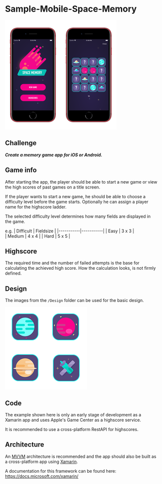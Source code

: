 # Sample-Mobile-Space-Memory

![GamePreview](Design/PreviewNew.png)

## Challenge

***Create a memory game app for iOS or Android.***

## Game info

After starting the app, the player should be able to start a new game or view the high scores of past games on a title screen.

If the player wants to start a new game, he should be able to choose a difficulty level before the game starts. 
Optionally he can assign a player name for the highscore ladder.

The selected difficulty level determines how many fields are displayed in the game.

e.g.
| Difficult | Fieldsize |
|-----------|-----------|
| Easy      | 3 x 3     |               
| Medium    | 4 x 4     |
| Hard      | 5 x 5     |

## Highscore

The required time and the number of failed attempts is the base for calculating the achieved high score.
How the calculation looks, is not firmly defined.

## Design

The images from the `/Design` folder can be used for the basic design.

![Tile-Preview](Design/Tiles.png)

## Code

The example shown here is only an early stage of development as a Xamarin app and uses Apple's Game Center as a highscore service. 

It is recommended to use a cross-platform RestAPI for highscores.

## Architecture

An [MVVM](https://en.wikipedia.org/wiki/Model–view–viewmodel) architecture is recommended and the app should also be built as a cross-platform app using [Xamarin](https://visualstudio.microsoft.com/xamarin/).

A documentation for this framework can be found here: https://docs.microsoft.com/xamarin/


